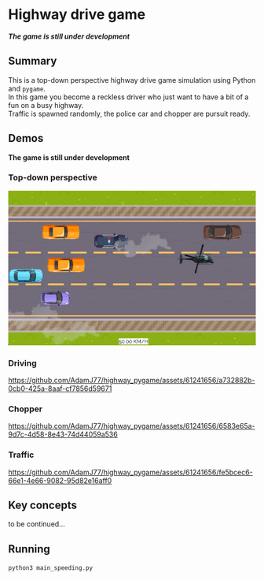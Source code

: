 # Highway drive game
_**The game is still under development**_


## Summary

This is a top-down perspective highway drive game simulation using Python and `pygame`.<br/>
In this game you become a reckless driver who just want to have a bit of a fun on a busy highway.<br />
Traffic is spawned randomly, the police car and chopper are pursuit ready.

## Demos
**The game is still under development**


### Top-down perspective
![Top-down view game](/readme_assets/main.png)

### Driving
https://github.com/AdamJ77/highway_pygame/assets/61241656/a732882b-0cb0-425a-8aaf-cf7856d59671

### Chopper
https://github.com/AdamJ77/highway_pygame/assets/61241656/6583e65a-9d7c-4d58-8e43-74d44059a536

### Traffic
https://github.com/AdamJ77/highway_pygame/assets/61241656/fe5bcec6-66e1-4e66-9082-95d82e16aff0



## Key concepts
to be continued...


## Running
```
python3 main_speeding.py
```
